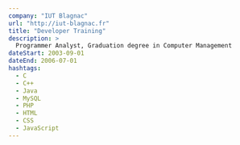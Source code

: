 ```yaml
---
company: "IUT Blagnac"
url: "http://iut-blagnac.fr"
title: "Developer Training"
description: >
  Programmer Analyst, Graduation degree in Computer Management
dateStart: 2003-09-01
dateEnd: 2006-07-01
hashtags:
  - C
  - C++
  - Java
  - MySQL
  - PHP
  - HTML
  - CSS
  - JavaScript
---
```

